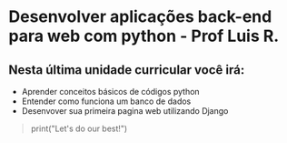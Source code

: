 # Desenvolver aplicações back-end para web com python - Prof Luis R.

## Nesta última unidade curricular você irá:

- Aprender conceitos básicos de códigos python
- Entender como funciona um banco de dados
- Desenvover sua primeira pagina web utilizando Django

> print("Let's do our best!")

